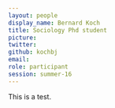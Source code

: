 ```yaml
---
layout: people
display_name: Bernard Koch
title: Sociology Phd student
picture: 
twitter: 
github: kochbj
email:
role: participant
session: summer-16
---
```

This is a test.
